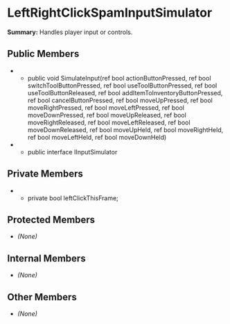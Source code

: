 # LeftRightClickSpamInputSimulator

**Summary:** Handles player input or controls.

## Public Members
- - public void SimulateInput(ref bool actionButtonPressed, ref bool switchToolButtonPressed, ref bool useToolButtonPressed, ref bool useToolButtonReleased, ref bool addItemToInventoryButtonPressed, ref bool cancelButtonPressed, ref bool moveUpPressed, ref bool moveRightPressed, ref bool moveLeftPressed, ref bool moveDownPressed, ref bool moveUpReleased, ref bool moveRightReleased, ref bool moveLeftReleased, ref bool moveDownReleased, ref bool moveUpHeld, ref bool moveRightHeld, ref bool moveLeftHeld, ref bool moveDownHeld)
- - public interface IInputSimulator

## Private Members
- - private bool leftClickThisFrame;

## Protected Members
- *(None)*

## Internal Members
- *(None)*

## Other Members
- *(None)*
